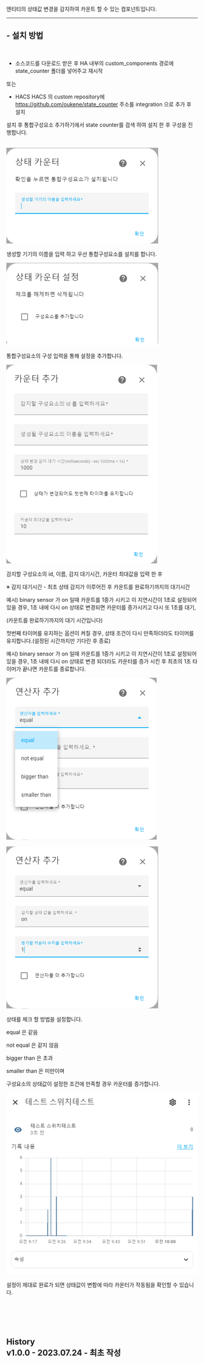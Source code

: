 엔티티의 상태값 변경을 감지하여 카운트 할 수 있는 컴포넌트입니다.

---

## - 설치 방법
</br>

- 소스코드를 다운로드 받은 후 HA 내부의 custom_components 경로에 state_counter 폴더를 넣어주고 재시작

또는

- HACS
HACS 의 custom repository에 https://github.com/oukene/state_counter 주소를 integration 으로 추가 후 설치


설치 후 통합구성요소 추가하기에서 state counter를 검색 하여 설치 한 후 구성을 진행합니다.
</br></br>

![setting1.png](./images/setting1.png)

생성할 기기의 이름을 입력 하고 우선 통합구성요소를 설치를 합니다.


![setting2.png](./images/setting2.png)

통합구성요소의 구성 입력을 통해 설정을 추가합니다.

![setting3.png](./images/setting3.png)

감지할 구성요소의 id, 이름, 감지 대기시간, 카운터 최대값을 입력 한 후

※ 감지 대기시간 - 최초 상태 감지가 이루어진 후 카운트를 완료하기까지의 대기시간

예시)
binary sensor 가 on 일때 카운트를 1증가 시키고 이 지연시간이 1초로 설정되어있을 경우, 1초 내에 다시 on 상태로 변경되면 카운터를 증가시키고 다시 또 1초를 대기, 

(카운트를 완료하기까지의 대기 시간입니다)


첫번째 타이머를 유지하는 옵션이 켜질 경우, 상태 조건이 다시 만족하더라도 타이머를 유지합니다.(설정된 시간까지만 기다린 후 종료)

예시)
binary sensor 가 on 일때 카운트를 1증가 시키고 이 지연시간이 1초로 설정되어있을 경우, 1초 내에 다시 on 상태로 변경 되더라도 카운터를 증가 시킨 후 최초의 1초 타이머가 끝나면 카운트를 종료합니다.


![setting4.png](./images/setting4.png)

![setting5.png](./images/setting5.png)

상태를 체크 할 방법을 설정합니다.

equal 은 같음

not equal 은 같지 않음

bigger than 은 초과

smaller than 은 미만이며

구성요소의 상태값이 설정한 조건에 만족할 경우 카운터를 증가합니다.

![setting6.png](./images/setting6.png)


설정이 제대로 완료가 되면 상태값이 변함에 따라 카운터가 작동됨을 확인할 수 있습니다.


<br><br>
---
History
<br>
v1.0.0 - 2023.07.24 - 최초 작성<br>
---
<br><br><br>

